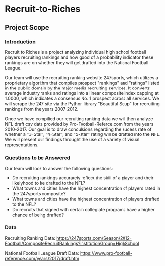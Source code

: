 # Recruit-to-Riches

## Project Scope

### Introduction
Recruit to Riches is a project analyzing individual high school football players recruiting rankings and how good of a probability indicator these rankings are on whether they will get drafted into the National Football League.

Our team will use the recruiting ranking website 247sports, which utilizes a proprietary algorithm that compiles prospect "rankings" and "ratings" listed in the public domain by the major media recruiting services. It converts average industry ranks and ratings into a linear composite index capping at 1.0000, which indicates a consensus No. 1 prospect across all services. We will scrape the 247 site via the Python library "Beautiful Soup" for recruiting rankings from the years 2007-2012.

Once we have compilied our recruiting ranking data we will then analyze NFL draft csv data provided by Pro-Football-Referce.com from the years 2010-2017. Our goal is to draw conculsions regarding the sucess rate of whether a "3-Star", "4-Star", and "5-star" rating will be drafted into the NFL. We will present our findings throught the use of a variety of visual representations.

### Questions to be Answered 
Our team will look to answer the following questions:

* Do recruiting rankings accurately reflect the skill of a player and their likelyhood to be drafted to the NFL?
* What towns and cities have the highest concentration of players rated in the 247sports composite?
* What towns and cities have the highest concentration of players drafted to the NFL? 
* Do recruits that signed with certain collegiate programs have a higher chance of being drafted?


### Data
Recruiting Ranking Data: https://247sports.com/Season/2012-Football/CompositeRecruitRankings?InstitutionGroup=HighSchool

National Football League Draft Data: https://www.pro-football-reference.com/years/2017/draft.htm

